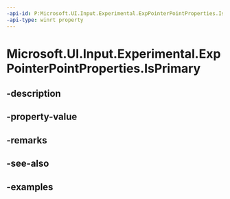 ```yaml
---
-api-id: P:Microsoft.UI.Input.Experimental.ExpPointerPointProperties.IsPrimary
-api-type: winrt property
---
```


# Microsoft.UI.Input.Experimental.ExpPointerPointProperties.IsPrimary

<!--
public bool IsPrimary { get; }
-->


## -description

## -property-value

## -remarks

## -see-also

## -examples


